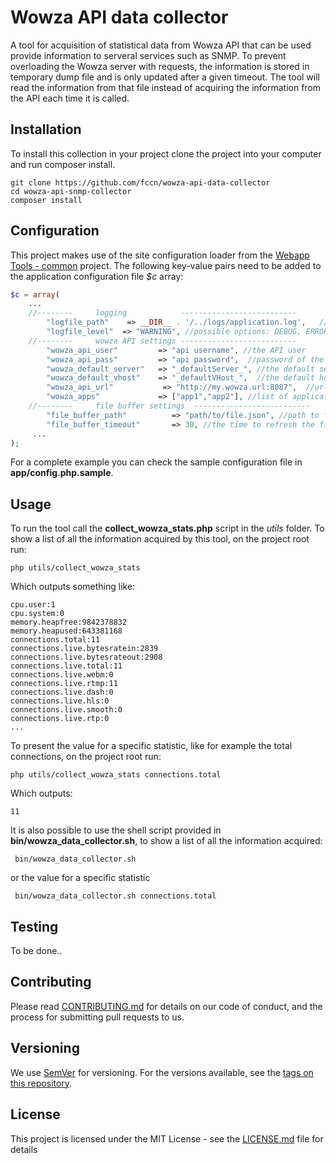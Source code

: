 # Wowza API data collector

A tool for acquisition of statistical data from Wowza API that can be used provide information to serveral services such as SNMP.
To prevent overloading the Wowza server with requests, the information is stored in temporary dump file and is only updated after a given timeout. The tool will read the information from that file instead of acquiring the information from the API each time it is called.

## Installation

To install this collection in your project clone the project into your computer and run composer install.

```
git clone https://github.com/fccn/wowza-api-data-collector
cd wowza-api-snmp-collector
composer install

```

## Configuration

This project  makes use of the site configuration loader from the [Webapp Tools - common](https://github.com/fccn/wt-common) project. The following key-value pairs need to be added to the application configuration file *$c* array:

```php
$c = array(
    ...
    //--------     logging            --------------------------
        "logfile_path"    => __DIR__ . '/../logs/application.log',   //path for application logs
        "logfile_level"  => "WARNING", //possible options: DEBUG, ERROR, INFO
    //--------     wowza API settings --------------------------
        "wowza_api_user"         => "api username", //the API user
        "wowza_api_pass"         => "api password",  //password of the API user
        "wowza_default_server"   => "_defaultServer_", //the default server name
        "wowza_default_vhost"    => "_defaultVHost_",  //the default host name
        "wowza_api_url"           => "http://my.wowza.url:8087",  //url to the wowza api with port number
        "wowza_apps"             => ["app1","app2"], //list of application instances to obtain statistics from
    //--------     file buffer settings  --------------------------
        "file_buffer_path"          => "path/to/file.json", //path to file where statistic data is stored
        "file_buffer_timeout"       => 30, //the time to refresh the file, in seconds
     ...
);

```
For a complete example you can check the sample configuration file in **app/config.php.sample**.

## Usage

To run the tool call the **collect_wowza_stats.php** script in the *utils* folder. To show a list of all the information acquired by this tool, on the project root run:

```
php utils/collect_wowza_stats

```
Which outputs something like:
```
cpu.user:1
cpu.system:0
memory.heapfree:9842378832
memory.heapused:643381168
connections.total:11
connections.live.bytesratein:2839
connections.live.bytesrateout:2908
connections.live.total:11
connections.live.webm:0
connections.live.rtmp:11
connections.live.dash:0
connections.live.hls:0
connections.live.smooth:0
connections.live.rtp:0
...

```

To present the value for a specific statistic, like for example the total connections, on the project root run:
```
php utils/collect_wowza_stats connections.total

```
Which outputs:
```
11

```
It is also possible to use the shell script provided in **bin/wowza_data_collector.sh**, to show a list of all the information acquired:
```
 bin/wowza_data_collector.sh
```
or the value for a specific statistic
```
 bin/wowza_data_collector.sh connections.total
```

## Testing

To be done..

## Contributing

Please read [CONTRIBUTING.md](CONTRIBUTING.md) for details on our code of conduct, and the process for submitting pull requests to us.

## Versioning

We use [SemVer](http://semver.org/) for versioning. For the versions available, see the [tags on this repository](https://github.com/fccn/wowza-api-data-collector/tags).

## License

This project is licensed under the MIT License - see the [LICENSE.md](LICENSE.md) file for details
